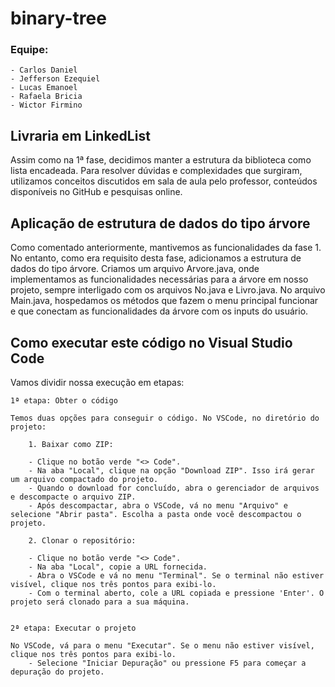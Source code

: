 # binary-tree

### Equipe:
    - Carlos Daniel
    - Jefferson Ezequiel
    - Lucas Emanoel
    - Rafaela Bricia
    - Wictor Firmino


## Livraria em LinkedList

Assim como na 1ª fase, decidimos manter a estrutura da biblioteca como lista encadeada. Para resolver dúvidas e complexidades que surgiram, utilizamos conceitos discutidos em sala de aula pelo professor, conteúdos disponíveis no GitHub e pesquisas online.


## Aplicação de estrutura de dados do tipo árvore 

Como comentado anteriormente, mantivemos as funcionalidades da fase 1. No entanto, como era requisito desta fase, adicionamos a estrutura de dados do tipo árvore. Criamos um arquivo Arvore.java, onde implementamos as funcionalidades necessárias para a árvore em nosso projeto, sempre interligado com os arquivos No.java e Livro.java. No arquivo Main.java, hospedamos os métodos que fazem o menu principal funcionar e que conectam as funcionalidades da árvore com os inputs do usuário.

## Como executar este código no Visual Studio Code

Vamos dividir nossa execução em etapas:

    1ª etapa: Obter o código

    Temos duas opções para conseguir o código. No VSCode, no diretório do projeto:

        1. Baixar como ZIP:

        - Clique no botão verde "<> Code". 
        - Na aba "Local", clique na opção "Download ZIP". Isso irá gerar um arquivo compactado do projeto.
        - Quando o download for concluído, abra o gerenciador de arquivos e descompacte o arquivo ZIP.
        - Após descompactar, abra o VSCode, vá no menu "Arquivo" e selecione "Abrir pasta". Escolha a pasta onde você descompactou o projeto.

        2. Clonar o repositório:

        - Clique no botão verde "<> Code".
        - Na aba "Local", copie a URL fornecida.
        - Abra o VSCode e vá no menu "Terminal". Se o terminal não estiver visível, clique nos três pontos para exibi-lo.
        - Com o terminal aberto, cole a URL copiada e pressione 'Enter'. O projeto será clonado para a sua máquina.


    2ª etapa: Executar o projeto

    No VSCode, vá para o menu "Executar". Se o menu não estiver visível, clique nos três pontos para exibi-lo.
        - Selecione "Iniciar Depuração" ou pressione F5 para começar a depuração do projeto.


